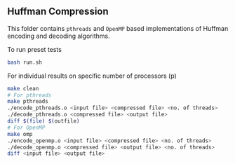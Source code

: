 ## Huffman Compression
This folder contains `pthreads` and `OpenMP` based implementations of Huffman encoding and decoding algorithms.

To run preset tests
```bash
bash run.sh
```

For individual results on specific number of processors (p)
```bash
make clean
# For pthreads
make pthreads
./encode_pthreads.o <input file> <compressed file> <no. of threads>
./decode_pthreads.o <compressed file> <output file>
diff $(file) $(outfile)
# For OpenMP
make omp
./encode_openmp.o <input file> <compressed file> <no. of threads>
./decode_openmp.o <compressed file> <output file> <no. of threads>
diff <input file> <output file>
```
